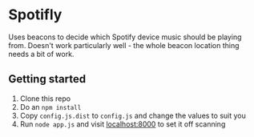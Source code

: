 # Spotifly

Uses beacons to decide which Spotify device music should be playing from. Doesn't work particularly well - the whole beacon location thing needs a bit of work.

## Getting started

1. Clone this repo
2. Do an `npm install`
3. Copy `config.js.dist` to `config.js` and change the values to suit you
4. Run `node app.js` and visit [localhost:8000](http://localhost:8000) to set it off scanning
